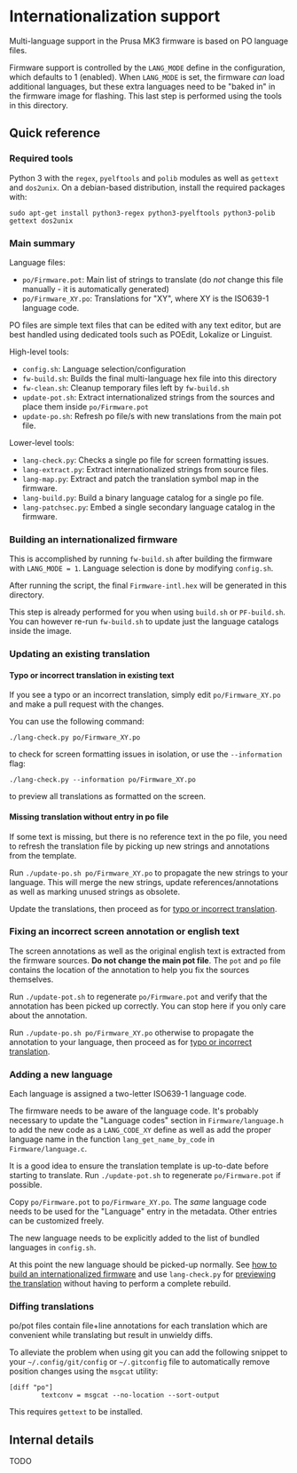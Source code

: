 # Internationalization support

Multi-language support in the Prusa MK3 firmware is based on PO language files.

Firmware support is controlled by the ``LANG_MODE`` define in the configuration, which defaults to 1 (enabled). When ``LANG_MODE`` is set, the firmware *can* load additional languages, but these extra languages need to be "baked in" in the firmware image for flashing. This last step is performed using the tools in this directory.

## Quick reference

### Required tools

Python 3 with the ``regex``, ``pyelftools`` and ``polib`` modules as well as ``gettext`` and ``dos2unix``. On a debian-based distribution, install the required packages with:

    sudo apt-get install python3-regex python3-pyelftools python3-polib gettext dos2unix

### Main summary

Language files:

* ``po/Firmware.pot``: Main list of strings to translate (do *not* change this file manually - it is automatically generated)
* ``po/Firmware_XY.po``: Translations for "XY", where XY is the ISO639-1 language code.

PO files are simple text files that can be edited with any text editor, but are best handled using dedicated tools such as POEdit, Lokalize or Linguist.

High-level tools:

* ``config.sh``: Language selection/configuration
* ``fw-build.sh``: Builds the final multi-language hex file into this directory
* ``fw-clean.sh``: Cleanup temporary files left by ``fw-build.sh``
* ``update-pot.sh``: Extract internationalized strings from the sources and place them inside ``po/Firmware.pot``
* ``update-po.sh``: Refresh po file/s with new translations from the main pot file.

Lower-level tools:

* ``lang-check.py``: Checks a single po file for screen formatting issues.
* ``lang-extract.py``: Extract internationalized strings from source files.
* ``lang-map.py``: Extract and patch the translation symbol map in the firmware.
* ``lang-build.py``: Build a binary language catalog for a single po file.
* ``lang-patchsec.py``: Embed a single secondary language catalog in the firmware.

### Building an internationalized firmware

This is accomplished by running ``fw-build.sh`` after building the firmware with ``LANG_MODE = 1``. Language selection is done by modifying ``config.sh``.

After running the script, the final ``Firmware-intl.hex`` will be generated in this directory.

This step is already performed for you when using ``build.sh`` or ``PF-build.sh``. You can however re-run ``fw-build.sh`` to update just the language catalogs inside the image.

### Updating an existing translation

#### Typo or incorrect translation in existing text

If you see a typo or an incorrect translation, simply edit ``po/Firmware_XY.po`` and make a pull request with the changes.

You can use the following command:

    ./lang-check.py po/Firmware_XY.po

to check for screen formatting issues in isolation, or use the ``--information`` flag:

    ./lang-check.py --information po/Firmware_XY.po

to preview all translations as formatted on the screen.

#### Missing translation without entry in po file

If some text is missing, but there is no reference text in the po file, you need to refresh the translation file by picking up new strings and annotations from the template.

Run ``./update-po.sh po/Firmware_XY.po`` to propagate the new strings to your language. This will merge the new strings, update references/annotations as well as marking unused strings as obsolete.

Update the translations, then proceed as for [typo or incorrect translation](#typo-or-incorrect-translation-in-existing-text).

### Fixing an incorrect screen annotation or english text

The screen annotations as well as the original english text is extracted from the firmware sources. **Do not change the main pot file**. The ``pot`` and ``po`` file contains the location of the annotation to help you fix the sources themselves.

Run ``./update-pot.sh`` to regenerate ``po/Firmware.pot`` and verify that the annotation has been picked up correctly. You can stop here if you only care about the annotation.

Run ``./update-po.sh po/Firmware_XY.po`` otherwise to propagate the annotation to your language, then proceed as for [typo or incorrect translation](#typo-or-incorrect-translation-in-existing-text).

### Adding a new language

Each language is assigned a two-letter ISO639-1 language code.

The firmware needs to be aware of the language code. It's probably necessary to update the "Language codes" section in ``Firmware/language.h`` to add the new code as a ``LANG_CODE_XY`` define as well as add the proper language name in the function ``lang_get_name_by_code`` in ``Firmware/language.c``.

It is a good idea to ensure the translation template is up-to-date before starting to translate. Run ``./update-pot.sh`` to regenerate ``po/Firmware.pot`` if possible.

Copy ``po/Firmware.pot`` to ``po/Firmware_XY.po``. The *same* language code needs to be used for the "Language" entry in the metadata. Other entries can be customized freely.

The new language needs to be explicitly added to the list of bundled languages in ``config.sh``.

At this point the new language should be picked-up normally. See [how to build an internationalized firmware](#building-an-internationalized-firmware) and use ``lang-check.py`` for [previewing the translation](#typo-or-incorrect-translation-in-existing-text) without having to perform a complete rebuild.

### Diffing translations

po/pot files contain file+line annotations for each translation which are convenient while translating but result in unwieldy diffs.

To alleviate the problem when using git you can add the following snippet to your ``~/.config/git/config`` or ``~/.gitconfig`` file to automatically remove position changes using the ``msgcat`` utility:

```
[diff "po"]
        textconv = msgcat --no-location --sort-output
```

This requires ``gettext`` to be installed.

## Internal details

TODO
